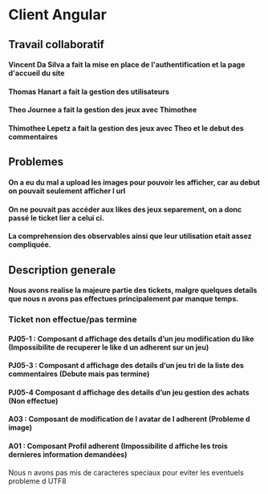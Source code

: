 # Client Angular

## Travail collaboratif
#### Vincent Da Silva a fait la mise en place de l'authentification et la page d'accueil du site 
#### Thomas Hanart a fait la gestion des utilisateurs
#### Theo Journee a fait la gestion des jeux avec Thimothee
#### Thimothee Lepetz a fait la gestion des jeux avec Theo et le debut des commentaires

## Problemes
#### On a eu du mal a upload les images pour pouvoir les afficher, car au debut on pouvait seulement afficher l url
#### 
#### On ne pouvait pas accéder aux likes des jeux separement, on a donc passé le ticket lier a celui ci.
####
#### La comprehension des observables ainsi que leur utilisation etait assez compliquée.

## Description generale
#### Nous avons realise la majeure partie des tickets, malgre quelques details que nous n avons pas effectues principalement par manque temps.

### Ticket non effectue/pas termine
#### PJ05-1 : Composant d affichage des details d’un jeu   modification du like (Impossibilite de recuperer le like d un adherent sur un jeu)
#### PJ05-3 : Composant d affichage des details d’un jeu   tri de la liste des commentaires (Debute mais pas termine)
#### PJ05-4 Composant d affichage des details d’un jeu   gestion des achats (Non effectue)
#### A03 : Composant de modification de l avatar de l adherent (Probleme d image)
#### A01 : Composant Profil adherent (Impossibilite d affiche les trois dernieres information demandées)

Nous n avons pas mis de caracteres speciaux pour eviter les eventuels probleme d UTF8 
